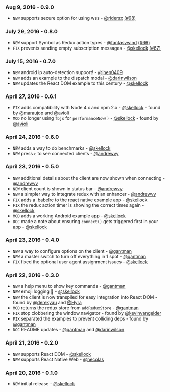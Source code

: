 ### Aug 9, 2016 - 0.9.0

* `NEW` supports secure option for using wss - [@ridersx](https://github.com/ridersx) [(#98)](https://github.com/skellock/reactotron/pull/98)

### July 29, 2016 - 0.8.0

* `NEW` support Symbol as Redux action types - [@fantasywind](https://github.com/fantasywind) [(#66)](https://github.com/skellock/reactotron/pull/66)
* `FIX` prevents sending empty subscription messages - [@skellock](https://github.com/skellock) [(#67)](https://github.com/skellock/reactotron/pull/67)

### July 15, 2016 - 0.7.0

* `NEW` android ip auto-detection support! - [@jhen0409](https://github.com/jhen0409)
* `NEW` adds an example to the dispatch modal - [@darinwilson](https://github.com/darinwilson)
* `NEW` updates the React DOM example to this century - [@skellock](https://github.com/skellock)

### April 27, 2016 - 0.6.1

* `FIX` adds compatibility with Node 4.x and npm 2.x - [@skellock](https://github.com/skellock) - found by [@maraujop](https://github.com/maraujop) and [@avioli](https://github.com/avioli)
* `MOD` no longer using `fbjs` for `performanceNow()` - [@skellock](https://github.com/skellock) - found by [@avioli](https://github.com/avioli)

### April 24, 2016 - 0.6.0

* `NEW` adds a way to do benchmarks - [@skellock](https://github.com/skellock)
* `NEW` press `c` to see connected clients - [@andrewvy](https://github.com/andrewvy)

### April 23, 2016 - 0.5.0

* `NEW` additional details about the client are now shown when connecting - [@andrewvy](https://github.com/andrewvy)
* `NEW` client count is shown in status bar - [@andrewvy](https://github.com/andrewvy)
* `NEW` a simpler way to integrate redux with an enhancer - [@andrewvy](https://github.com/andrewvy)
* `FIX` adds a .babelrc to the react native example app - [@skellock](https://github.com/skellock)
* `FIX` the redux action timer is showing the correct times again - [@skellock](https://github.com/skellock)
* `MOD` adds a working Android example app - [@skellock](https://github.com/skellock)
* `DOC` made a note about ensuring `connect()` gets triggered first in your app - [@skellock](https://github.com/skellock)

### April 23, 2016 - 0.4.0

* `NEW` a way to configure options on the client - [@gantman](https://github.com/gantman)
* `NEW` a master switch to turn off everything in 1 spot - [@gantman](https://github.com/gantman)
* `FIX` fixed the optional user agent assignment issues - [@skellock](https://github.com/skellock)

### April 22, 2016 - 0.3.0

* `NEW` a help menu to show key commands - [@gantman](https://github.com/gantman)
* `NEW` emoji logging 🎉 - [@skellock](https://github.com/skellock)
* `NEW` the client is now transpiled for easy integration into React DOM - found by [@derekyau](https://github.com/derekyau) and [@Hyra](https://github.com/Hyra)
* `MOD` returns the redux store from `addReduxStore` - [@gantman](https://github.com/gantman)
* `FIX` stop clobbering the window.navigator - found by [@kevinvangelder](https://github.com/kevinvangelder)
* `FIX` separated the examples to prevent colliding deps - found by [@gantman](https://github.com/gantman)
* `DOC` README updates - [@gantman](https://github.com/gantman) and [@darinwilson](https://github.com/darinwilson)

### April 21, 2016 - 0.2.0

* `NEW` supports React DOM - [@skellock](https://github.com/skellock)
* `NEW` supports React Native Web - [@necolas](https://github.com/necolas)

### April 20, 2016 - 0.1.0

* `NEW` initial release - [@skellock](https://github.com/skellock)
